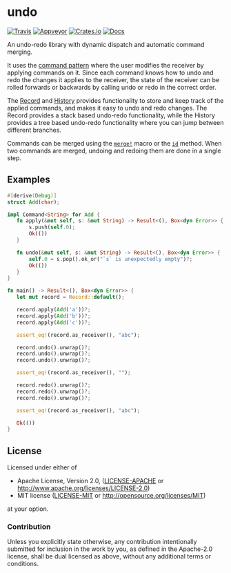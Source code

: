 # undo
[![Travis](https://travis-ci.org/evenorog/undo.svg?branch=master)](https://travis-ci.org/evenorog/undo)
[![Appveyor](https://ci.appveyor.com/api/projects/status/89qqvql6a0co558h/branch/master?svg=true)](https://ci.appveyor.com/project/evenorog/undo/branch/master)
[![Crates.io](https://img.shields.io/crates/v/undo.svg)](https://crates.io/crates/undo)
[![Docs](https://docs.rs/undo/badge.svg)](https://docs.rs/undo)

An undo-redo library with dynamic dispatch and automatic command merging.

It uses the [command pattern] where the user modifies the receiver by
applying commands on it. Since each command knows how to undo and redo
the changes it applies to the receiver, the state of the receiver can
be rolled forwards or backwards by calling undo or redo in the correct order.

The [Record] and [History] provides functionality to store and keep track
of the applied commands, and makes it easy to undo and redo changes.
The Record provides a stack based undo-redo functionality, while the
History provides a tree based undo-redo functionality where you can
jump between different branches.

Commands can be merged using the [`merge!`] macro or the [`id`] method.
When two commands are merged, undoing and redoing them are done in a single step.

## Examples

 ```rust
#[derive(Debug)]
struct Add(char);

impl Command<String> for Add {
    fn apply(&mut self, s: &mut String) -> Result<(), Box<dyn Error>> {
        s.push(self.0);
        Ok(())
    }

    fn undo(&mut self, s: &mut String) -> Result<(), Box<dyn Error>> {
        self.0 = s.pop().ok_or("`s` is unexpectedly empty")?;
        Ok(())
    }
}

fn main() -> Result<(), Box<dyn Error>> {
    let mut record = Record::default();

    record.apply(Add('a'))?;
    record.apply(Add('b'))?;
    record.apply(Add('c'))?;

    assert_eq!(record.as_receiver(), "abc");

    record.undo().unwrap()?;
    record.undo().unwrap()?;
    record.undo().unwrap()?;

    assert_eq!(record.as_receiver(), "");

    record.redo().unwrap()?;
    record.redo().unwrap()?;
    record.redo().unwrap()?;

    assert_eq!(record.as_receiver(), "abc");

    Ok(())
}
 ```

## License

Licensed under either of

 * Apache License, Version 2.0, ([LICENSE-APACHE](LICENSE-APACHE) or http://www.apache.org/licenses/LICENSE-2.0)
 * MIT license ([LICENSE-MIT](LICENSE-MIT) or http://opensource.org/licenses/MIT)

at your option.

### Contribution

Unless you explicitly state otherwise, any contribution intentionally submitted
for inclusion in the work by you, as defined in the Apache-2.0 license, shall be dual licensed as above, without any
additional terms or conditions.

[command pattern]: https://en.wikipedia.org/wiki/Command_pattern
[Record]: https://docs.rs/undo/latest/undo/struct.Record.html
[History]: https://docs.rs/undo/latest/undo/struct.History.html
[`merge!`]: https://docs.rs/undo/latest/undo/macro.merge.html
[`id`]: https://docs.rs/undo/latest/undo/trait.Command.html#method.id
